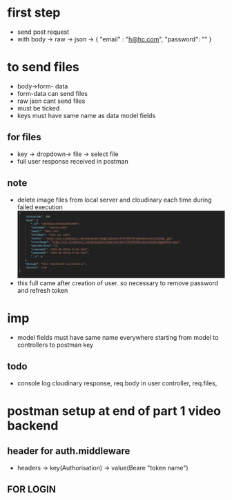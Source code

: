 # first step
- send post request
- with body -> raw -> json -> {
    "email" : "h@hc.com",
    "password": ""
}

# to send files
- body->form- data
- form-data can send files
- raw json cant send files
- must be ticked
- keys must have same name as data model fields

## for files
- key -> dropdown-> file -> select file
- full user response received in postman

## note

- delete image files from local server and cloudinary each time during failed execution
![alt text](image.png)
- this full came after creation of user. so necessary to remove password and refresh token



# imp
- model fields must have same name everywhere starting from model to controllers to postman key

## todo
- console log cloudinary response, req.body in user controller, req.files, 


# postman setup at end of part 1 video backend


## header for auth.middleware
- headers -> key(Authorisation) -> value(Beare "token name")



## FOR LOGIN


